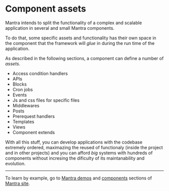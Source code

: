 # Component assets

Mantra intends to split the functionality of a complex and scalable application in several and small Mantra components.

To do that, some specific assets and functionality has their own space in the component that the framework will *glue* in during the run time of the application.

As described in the following sections, a component can define a number of *assets*.

* Access condition handlers
* APIs
* Blocks
* Cron jobs
* Events
* Js and css files for specific files
* Middlewares
* Posts
* Prerequest handlers
* Templates
* Views
* Component extends

With all this stuff, you can develop applications with the codebase extremely ordered, maximazing the reused of functionaly (inside the project and in other projects) and you can afford *big* systems with hundreds of components without incresing the dificulty of its maintanability and evolution.

***
To learn by example, go to [Mantra demos](https://www.mantrajs.com/mantrademos/showall) and [components](https://www.mantrajs.com/marketplacecomponent/components) sections of [Mantra site](https://www.mantrajs.com).